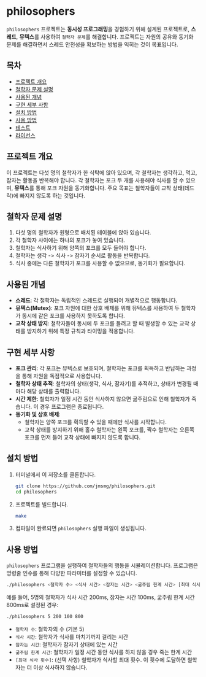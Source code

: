 
# philosophers

`philosophers` 프로젝트는 **동시성 프로그래밍**을 경험하기 위해 설계된 프로젝트로, **스레드**, **뮤텍스**를 사용하여 `철학자 문제`를 해결합니다. 프로젝트는 자원의 공유와 동기화 문제를 해결하면서 스레드 안전성을 확보하는 방법을 익히는 것이 목표입니다.

## 목차
- [프로젝트 개요](#프로젝트-개요)
- [철학자 문제 설명](#철학자-문제-설명)
- [사용된 개념](#사용된-개념)
- [구현 세부 사항](#구현-세부-사항)
- [설치 방법](#설치-방법)
- [사용 방법](#사용-방법)
- [테스트](#테스트)
- [라이선스](#라이선스)

## 프로젝트 개요

이 프로젝트는 다섯 명의 철학자가 한 식탁에 앉아 있으며, 각 철학자는 생각하고, 먹고, 잠자는 활동을 반복해야 합니다. 각 철학자는 포크 두 개를 사용해야 식사를 할 수 있으며, **뮤텍스**를 통해 포크 자원을 동기화합니다. 주요 목표는 철학자들이 교착 상태(데드락)에 빠지지 않도록 하는 것입니다.

## 철학자 문제 설명

1. 다섯 명의 철학자가 원형으로 배치된 테이블에 앉아 있습니다.
2. 각 철학자 사이에는 하나의 포크가 놓여 있습니다.
3. 철학자는 식사하기 위해 양쪽의 포크를 모두 들어야 합니다.
4. 철학자는 생각 -> 식사 -> 잠자기 순서로 활동을 반복합니다.
5. 식사 중에는 다른 철학자가 포크를 사용할 수 없으므로, 동기화가 필요합니다.

## 사용된 개념

- **스레드**: 각 철학자는 독립적인 스레드로 실행되어 개별적으로 행동합니다.
- **뮤텍스(Mutex)**: 포크 자원에 대한 상호 배제를 위해 뮤텍스를 사용하여 두 철학자가 동시에 같은 포크를 사용하지 못하도록 합니다.
- **교착 상태 방지**: 철학자들이 동시에 두 포크를 들려고 할 때 발생할 수 있는 교착 상태를 방지하기 위해 특정 규칙과 타이밍을 적용합니다.

## 구현 세부 사항

- **포크 관리**: 각 포크는 뮤텍스로 보호되며, 철학자는 포크를 획득하고 반납하는 과정을 통해 자원을 독점적으로 사용합니다.
- **철학자 상태 추적**: 철학자의 상태(생각, 식사, 잠자기)를 추적하고, 상태가 변경될 때마다 해당 상태를 출력합니다.
- **시간 제한**: 철학자가 일정 시간 동안 식사하지 않으면 굶주림으로 인해 철학자가 죽습니다. 이 경우 프로그램은 종료됩니다.
- **동기화 및 상호 배제**:
  - 철학자는 양쪽 포크를 획득할 수 있을 때에만 식사를 시작합니다.
  - 교착 상태를 방지하기 위해 홀수 철학자는 왼쪽 포크를, 짝수 철학자는 오른쪽 포크를 먼저 들어 교착 상태에 빠지지 않도록 합니다.

## 설치 방법

1. 터미널에서 이 저장소를 클론합니다.
    ```bash
    git clone https://github.com/jmsmg/philosophers.git
    cd philosophers
    ```

2. 프로젝트를 빌드합니다.
    ```bash
    make
    ```

3. 컴파일이 완료되면 `philosophers` 실행 파일이 생성됩니다.

## 사용 방법

`philosophers` 프로그램을 실행하여 철학자들의 행동을 시뮬레이션합니다. 프로그램은 명령줄 인수를 통해 다양한 파라미터를 설정할 수 있습니다.

```bash
./philosophers <철학자 수> <식사 시간> <잠자는 시간> <굶주림 한계 시간> [최대 식사 횟수]
```

예를 들어, 5명의 철학자가 식사 시간 200ms, 잠자는 시간 100ms, 굶주림 한계 시간 800ms로 설정된 경우:

```bash
./philosophers 5 200 100 800
```

- `철학자 수`: 철학자의 수 (기본 5)
- `식사 시간`: 철학자가 식사를 마치기까지 걸리는 시간
- `잠자는 시간`: 철학자가 잠자기 상태에 있는 시간
- `굶주림 한계 시간`: 철학자가 일정 시간 동안 식사를 하지 않을 경우 죽는 한계 시간
- `[최대 식사 횟수]`: (선택 사항) 철학자가 식사할 최대 횟수. 이 횟수에 도달하면 철학자는 더 이상 식사하지 않습니다.
